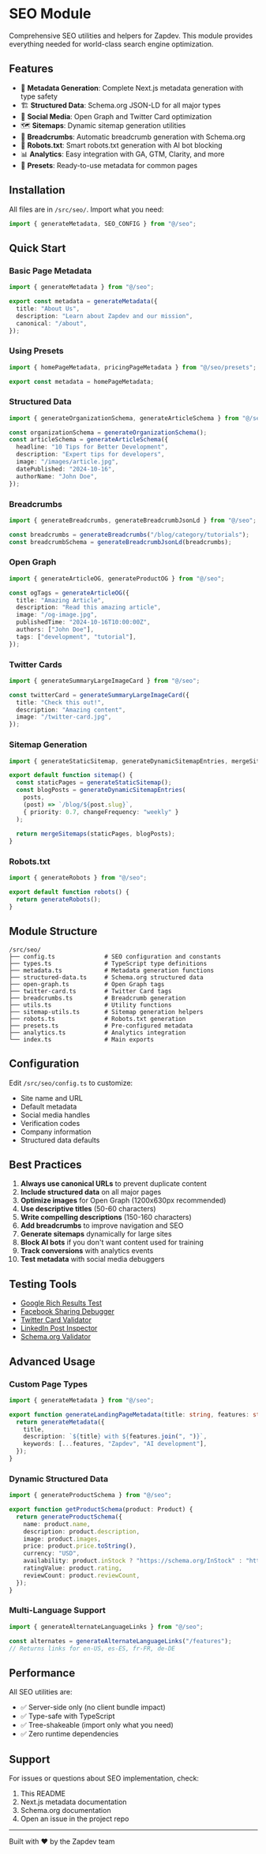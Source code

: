 # SEO Module

Comprehensive SEO utilities and helpers for Zapdev. This module provides everything needed for world-class search engine optimization.

## Features

- 🎯 **Metadata Generation**: Complete Next.js metadata generation with type safety
- 🏗️ **Structured Data**: Schema.org JSON-LD for all major types
- 📱 **Social Media**: Open Graph and Twitter Card optimization
- 🗺️ **Sitemaps**: Dynamic sitemap generation utilities
- 🍞 **Breadcrumbs**: Automatic breadcrumb generation with Schema.org
- 🤖 **Robots.txt**: Smart robots.txt generation with AI bot blocking
- 📊 **Analytics**: Easy integration with GA, GTM, Clarity, and more
- 🎨 **Presets**: Ready-to-use metadata for common pages

## Installation

All files are in `/src/seo/`. Import what you need:

```typescript
import { generateMetadata, SEO_CONFIG } from "@/seo";
```

## Quick Start

### Basic Page Metadata

```typescript
import { generateMetadata } from "@/seo";

export const metadata = generateMetadata({
  title: "About Us",
  description: "Learn about Zapdev and our mission",
  canonical: "/about",
});
```

### Using Presets

```typescript
import { homePageMetadata, pricingPageMetadata } from "@/seo/presets";

export const metadata = homePageMetadata;
```

### Structured Data

```typescript
import { generateOrganizationSchema, generateArticleSchema } from "@/seo";

const organizationSchema = generateOrganizationSchema();
const articleSchema = generateArticleSchema({
  headline: "10 Tips for Better Development",
  description: "Expert tips for developers",
  image: "/images/article.jpg",
  datePublished: "2024-10-16",
  authorName: "John Doe",
});
```

### Breadcrumbs

```typescript
import { generateBreadcrumbs, generateBreadcrumbJsonLd } from "@/seo";

const breadcrumbs = generateBreadcrumbs("/blog/category/tutorials");
const breadcrumbSchema = generateBreadcrumbJsonLd(breadcrumbs);
```

### Open Graph

```typescript
import { generateArticleOG, generateProductOG } from "@/seo";

const ogTags = generateArticleOG({
  title: "Amazing Article",
  description: "Read this amazing article",
  image: "/og-image.jpg",
  publishedTime: "2024-10-16T10:00:00Z",
  authors: ["John Doe"],
  tags: ["development", "tutorial"],
});
```

### Twitter Cards

```typescript
import { generateSummaryLargeImageCard } from "@/seo";

const twitterCard = generateSummaryLargeImageCard({
  title: "Check this out!",
  description: "Amazing content",
  image: "/twitter-card.jpg",
});
```

### Sitemap Generation

```typescript
import { generateStaticSitemap, generateDynamicSitemapEntries, mergeSitemaps } from "@/seo";

export default function sitemap() {
  const staticPages = generateStaticSitemap();
  const blogPosts = generateDynamicSitemapEntries(
    posts,
    (post) => `/blog/${post.slug}`,
    { priority: 0.7, changeFrequency: "weekly" }
  );
  
  return mergeSitemaps(staticPages, blogPosts);
}
```

### Robots.txt

```typescript
import { generateRobots } from "@/seo";

export default function robots() {
  return generateRobots();
}
```

## Module Structure

```
/src/seo/
├── config.ts              # SEO configuration and constants
├── types.ts               # TypeScript type definitions
├── metadata.ts            # Metadata generation functions
├── structured-data.ts     # Schema.org structured data
├── open-graph.ts          # Open Graph tags
├── twitter-card.ts        # Twitter Card tags
├── breadcrumbs.ts         # Breadcrumb generation
├── utils.ts               # Utility functions
├── sitemap-utils.ts       # Sitemap generation helpers
├── robots.ts              # Robots.txt generation
├── presets.ts             # Pre-configured metadata
├── analytics.ts           # Analytics integration
└── index.ts               # Main exports
```

## Configuration

Edit `/src/seo/config.ts` to customize:

- Site name and URL
- Default metadata
- Social media handles
- Verification codes
- Company information
- Structured data defaults

## Best Practices

1. **Always use canonical URLs** to prevent duplicate content
2. **Include structured data** on all major pages
3. **Optimize images** for Open Graph (1200x630px recommended)
4. **Use descriptive titles** (50-60 characters)
5. **Write compelling descriptions** (150-160 characters)
6. **Add breadcrumbs** to improve navigation and SEO
7. **Generate sitemaps** dynamically for large sites
8. **Block AI bots** if you don't want content used for training
9. **Track conversions** with analytics events
10. **Test metadata** with social media debuggers

## Testing Tools

- [Google Rich Results Test](https://search.google.com/test/rich-results)
- [Facebook Sharing Debugger](https://developers.facebook.com/tools/debug/)
- [Twitter Card Validator](https://cards-dev.twitter.com/validator)
- [LinkedIn Post Inspector](https://www.linkedin.com/post-inspector/)
- [Schema.org Validator](https://validator.schema.org/)

## Advanced Usage

### Custom Page Types

```typescript
import { generateMetadata } from "@/seo";

export function generateLandingPageMetadata(title: string, features: string[]) {
  return generateMetadata({
    title,
    description: `${title} with ${features.join(", ")}`,
    keywords: [...features, "Zapdev", "AI development"],
  });
}
```

### Dynamic Structured Data

```typescript
import { generateProductSchema } from "@/seo";

export function getProductSchema(product: Product) {
  return generateProductSchema({
    name: product.name,
    description: product.description,
    image: product.images,
    price: product.price.toString(),
    currency: "USD",
    availability: product.inStock ? "https://schema.org/InStock" : "https://schema.org/OutOfStock",
    ratingValue: product.rating,
    reviewCount: product.reviewCount,
  });
}
```

### Multi-Language Support

```typescript
import { generateAlternateLanguageLinks } from "@/seo";

const alternates = generateAlternateLanguageLinks("/features");
// Returns links for en-US, es-ES, fr-FR, de-DE
```

## Performance

All SEO utilities are:
- ✅ Server-side only (no client bundle impact)
- ✅ Type-safe with TypeScript
- ✅ Tree-shakeable (import only what you need)
- ✅ Zero runtime dependencies

## Support

For issues or questions about SEO implementation, check:
1. This README
2. Next.js metadata documentation
3. Schema.org documentation
4. Open an issue in the project repo

---

Built with ❤️ by the Zapdev team
